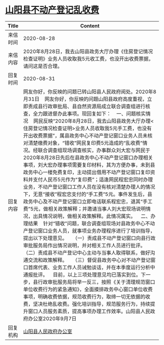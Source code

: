 # [山阳县不动产登记乱收费](http://www.shangluo.gov.cn/zmhd/ldxxxx.jsp?urltype=leadermail.LeaderMailContentUrl&wbtreeid=1112&leadermailid=6380)

| Title |                                                                                                                                                                                                                                                                                                                                                                                                                                                       Content                                                                                                                                                                                                                                                                                                                                                                                                                                                       |
|:-----:|---------------------------------------------------------------------------------------------------------------------------------------------------------------------------------------------------------------------------------------------------------------------------------------------------------------------------------------------------------------------------------------------------------------------------------------------------------------------------------------------------------------------------------------------------------------------------------------------------------------------------------------------------------------------------------------------------------------------------------------------------------------------------------------------------------------------------------------------------------------------------------------------------------------------|
| 来信时间  | 2020-08-28                                                                                                                                                                                                                                                                                                                                                                                                                                                                                                                                                                                                                                                                                                                                                                                                                                                                                                          |
| 来信内容  | 2020年8月28日，我去山阳县政务大厅办理《住房登记情况检查证明》业务人员收取我5元收工费，也没开出收费票据，请问这是否合理。                                                                                                                                                                                                                                                                                                                                                                                                                                                                                                                                                                                                                                                                                                                                                                                                                                                    |
| 回复时间  | 2020-08-31                                                                                                                                                                                                                                                                                                                                                                                                                                                                                                                                                                                                                                                                                                                                                                                                                                                                                                          |
| 回复内容  | 网友你好，你反映的问题已转山阳县人民政府阅处。2020年8月31日    网友你好，你反映的问题山阳县政府高度重视，立即责成县行政审批局、县自然资源局成立联合调查组进行核查，全力跟进督办此事项。现回复如下：    一、问题核实情况    网民反映“2020年8月28日，我去山阳县政务大厅办理<住房登记情况检查证明>业务人员收取我5元手工费，也没有开出收费票据”，属县政务中心不动产登记窗口业务人员未核对清楚缴费对象，“错收”网民复印费5元造成的“乱收费”情况。经联合调查组现场调查核实，办事群众刘大宏与网民于2020年8月28日先后在县政务中心不动产登记窗口办理相关事项，刘大宏办理事项需要复印材料，其为方便办事，未到县政务中心一楼免费复印，主动提出借用不动产登记窗口复印资料并支付人民币5元作为“复印费”；适逢网民程宏忠同时办理业务，不动产登记窗口工作人员在没有核对清楚办理人的情况下，无意“接收”程宏忠支付的“手工费”5元。事件发生后，县政务中心及不动产登记窗口立即电话联系程宏忠，退其“手工费”5元，做相关政策解释；并邀请当事人刘大宏现场说明情况，出具情况说明，做相关政策解释。此情况属实。    二、办理结果    针对“错收”问题，联合调查组现场对县政务中心不动产登记窗口业务人员，就事项业务办理程序进行了培训指导，提出以下处理意见。    （一）责成县不动产登记窗口向县行政审批服务局作出情况说明，并对相关工作人员进行批评。    （二）责成县不动产登记中心主动与当事人取得联系，做好沟通交流和政策解释。    （三）督促县政务中心对不动产登记窗口首席代表、业务工作人员诫勉谈话，并在本季度运行分析中通报批评。    目前，以上三项处理意见均已落实到位。下一步，县行政审批服务局将举一反三，按照《关于清理规范窗口单位收费行为的紧急通知》，全面摸排政务中心窗口单位收费事项，明确收费依据，规范收费行为，取缔一切无依据的收费，坚决杜绝乱收费。强化培训指导，规范服务行为，持续提升窗口人员服务素质，提高事项办理工作效率。山阳县人民政府办公室2020年9月7日 |
| 回复机构  | [山阳县人民政府办公室](../../category/agencies/山阳县人民政府办公室.md)                                                                                                                                                                                                                                                                                                                                                                                                                                                                                                                                                                                                                                                                                                                                                                                                                                                                 |